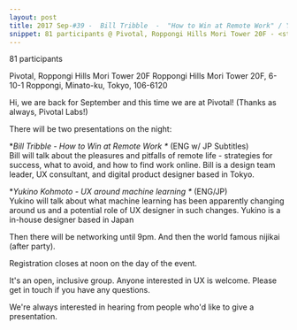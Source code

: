 ```yaml
---
layout: post
title: 2017 Sep-#39 -  Bill Tribble  -  "How to Win at Remote Work" / Yukino Kohmoto "UX Around Machine Learning"
snippet: 81 participants @ Pivotal, Roppongi Hills Mori Tower 20F - <strong>Before we start-</strong><br> <em>Just a message from the organisers - if you reserve a -
---
```

81 participants

Pivotal, Roppongi Hills Mori Tower 20F Roppongi Hills Mori Tower 20F, 6-10-1 Roppongi, Minato-ku, Tokyo, 106-6120

Hi, we are back for September and this time we are at Pivotal! (Thanks as always, Pivotal Labs!)

There will be two presentations on the night:

*<em>Bill Tribble - How to Win at Remote Work *</em> (ENG w/ JP Subtitles)<br>
Bill will talk about the pleasures and pitfalls of remote life - strategies for success, what to avoid, and how to find work online. Bill is a design team leader, UX consultant, and digital product designer based in Tokyo.

*<em>Yukino Kohmoto - UX around machine learning *</em> (ENG/JP)<br>
Yukino will talk about what machine learning has been apparently changing around us and a potential role of UX designer in such changes. Yukino is a in-house designer based in Japan

Then there will be networking until 9pm. And then the world famous nijikai (after party).

Registration closes at noon on the day of the event.

It's an open, inclusive group. Anyone interested in UX is welcome. Please get in touch if you have any questions.

We're always interested in hearing from people who'd like to give a presentation.

